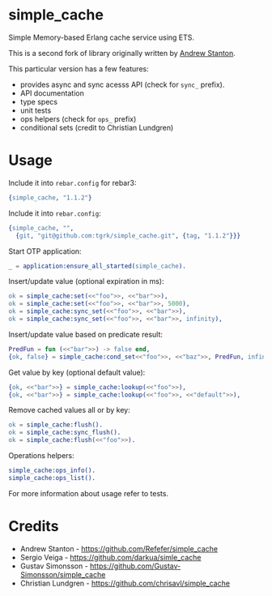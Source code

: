 simple_cache
============

Simple Memory-based Erlang cache service using ETS.

This is a second fork of library originally written by [Andrew Stanton](https://github.com/Refefer).

This particular version has a few features:
* provides async and sync acesss API (check for `sync_` prefix).
* API documentation
* type specs
* unit tests
* ops helpers (check for `ops_` prefix)
* conditional sets (credit to Christian Lundgren)


Usage
============

Include it into `rebar.config` for rebar3:
```erlang
{simple_cache, "1.1.2"}
```
Include it into `rebar.config`:
```erlang
{simple_cache, "",
  {git, "git@github.com:tgrk/simple_cache.git", {tag, "1.1.2"}}}
```

Start OTP application:
```erlang
_ = application:ensure_all_started(simple_cache).
```

Insert/update value (optional expiration in ms):
```erlang
ok = simple_cache:set(<<"foo">>, <<"bar">>),
ok = simple_cache:set(<<"foo">>, <<"bar">>, 5000),
ok = simple_cache:sync_set(<<"foo">>, <<"bar">>),
ok = simple_cache:sync_set(<<"foo">>, <<"bar">>, infinity),
```

Insert/update value based on predicate result:
```erlang
PredFun = fun (<<"bar">>) -> false end,
{ok, false} = simple_cache:cond_set<<"foo">>, <<"baz">>, PredFun, infinity).
```

Get value by key (optional default value):
```erlang
{ok, <<"bar">>} = simple_cache:lookup(<<"foo">>),
{ok, <<"bar">>} = simple_cache:lookup(<<"foo">>, <<"default">>),
```

Remove cached values all or by key:
```erlang
ok = simple_cache:flush().
ok = simple_cache:sync_flush().
ok = simple_cache:flush(<<"foo">>).
```

Operations helpers:
```erlang
simple_cache:ops_info().
simple_cache:ops_list().
```


For more information about usage refer to tests.

Credits
============
* Andrew Stanton - https://github.com/Refefer/simple_cache
* Sergio Veiga - https://github.com/darkua/simle_cache
* Gustav Simonsson - https://github.com/Gustav-Simonsson/simple_cache
* Christian Lundgren - https://github.com/chrisavl/simple_cache

